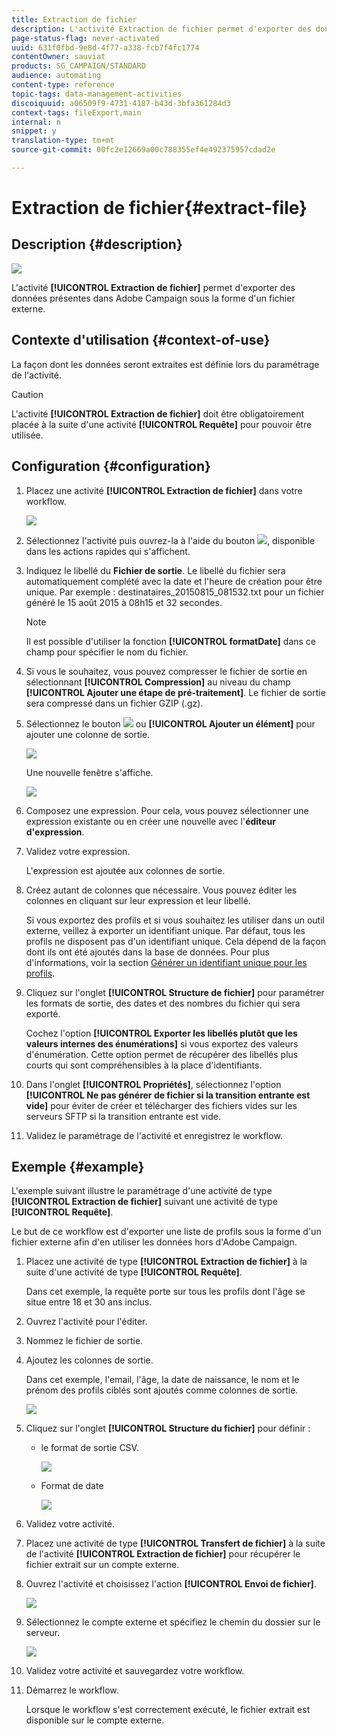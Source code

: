 ```yaml
---
title: Extraction de fichier
description: L'activité Extraction de fichier permet d'exporter des données présentes dans Adobe Campaign sous la forme d'un fichier externe.
page-status-flag: never-activated
uuid: 631f0fbd-9e8d-4f77-a338-fcb7f4fc1774
contentOwner: sauviat
products: SG_CAMPAIGN/STANDARD
audience: automating
content-type: reference
topic-tags: data-management-activities
discoiquuid: a06509f9-4731-4187-b43d-3bfa361284d3
context-tags: fileExport,main
internal: n
snippet: y
translation-type: tm+mt
source-git-commit: 00fc2e12669a00c788355ef4e492375957cdad2e

---
```



# Extraction de fichier{#extract-file}

## Description {#description}

![](assets/export.png)

L'activité **[!UICONTROL Extraction de fichier]** permet d'exporter des données présentes dans Adobe Campaign sous la forme d'un fichier externe.

## Contexte d'utilisation {#context-of-use}

La façon dont les données seront extraites est définie lors du paramétrage de l'activité.

>[!CAUTION]
>
>L'activité **[!UICONTROL Extraction de fichier]** doit être obligatoirement placée à la suite d'une activité **[!UICONTROL Requête]** pour pouvoir être utilisée.

## Configuration {#configuration}

1. Placez une activité **[!UICONTROL Extraction de fichier]** dans votre workflow.

   ![](assets/wkf_data_export1.png)

1. Sélectionnez l'activité puis ouvrez-la à l'aide du bouton ![](assets/edit_darkgrey-24px.png), disponible dans les actions rapides qui s'affichent.
1. Indiquez le libellé du **Fichier de sortie**. Le libellé du fichier sera automatiquement complété avec la date et l'heure de création pour être unique. Par exemple : destinataires_20150815_081532.txt pour un fichier généré le 15 août 2015 à 08h15 et 32 secondes.

   >[!NOTE]
   >
   >Il est possible d'utiliser la fonction **[!UICONTROL formatDate]** dans ce champ pour spécifier le nom du fichier.

1. Si vous le souhaitez, vous pouvez compresser le fichier de sortie en sélectionnant **[!UICONTROL Compression]** au niveau du champ **[!UICONTROL Ajouter une étape de pré-traitement]**. Le fichier de sortie sera compressé dans un fichier GZIP (.gz).
1. Sélectionnez le bouton ![](assets/add_darkgrey-24px.png) ou **[!UICONTROL Ajouter un élément]** pour ajouter une colonne de sortie.

   ![](assets/wkf_data_export2.png)

   Une nouvelle fenêtre s'affiche.

   ![](assets/wkf_data_export3.png)

1. Composez une expression. Pour cela, vous pouvez sélectionner une expression existante ou en créer une nouvelle avec l'**éditeur d'expression**.
1. Validez votre expression.

   L'expression est ajoutée aux colonnes de sortie.

1. Créez autant de colonnes que nécessaire. Vous pouvez éditer les colonnes en cliquant sur leur expression et leur libellé.

   Si vous exportez des profils et si vous souhaitez les utiliser dans un outil externe, veillez à exporter un identifiant unique. Par défaut, tous les profils ne disposent pas d'un identifiant unique. Cela dépend de la façon dont ils ont été ajoutés dans la base de données. Pour plus d'informations, voir la section [Générer un identifiant unique pour les profils](../../developing/using/configuring-the-resource-s-data-structure.md#generating-a-unique-id-for-profiles-and-custom-resources).

1. Cliquez sur l'onglet **[!UICONTROL Structure de fichier]** pour paramétrer les formats de sortie, des dates et des nombres du fichier qui sera exporté.

   Cochez l'option **[!UICONTROL Exporter les libellés plutôt que les valeurs internes des énumérations]** si vous exportez des valeurs d'énumération. Cette option permet de récupérer des libellés plus courts qui sont compréhensibles à la place d'identifiants.

1. Dans l'onglet **[!UICONTROL Propriétés]**, sélectionnez l'option **[!UICONTROL Ne pas générer de fichier si la transition entrante est vide]** pour éviter de créer et télécharger des fichiers vides sur les serveurs SFTP si la transition entrante est vide.
1. Validez le paramétrage de l'activité et enregistrez le workflow.

## Exemple {#example}

L'exemple suivant illustre le paramétrage d'une activité de type **[!UICONTROL Extraction de fichier]** suivant une activité de type **[!UICONTROL Requête]**.

Le but de ce workflow est d'exporter une liste de profils sous la forme d'un fichier externe afin d'en utiliser les données hors d'Adobe Campaign.

1. Placez une activité de type **[!UICONTROL Extraction de fichier]** à la suite d'une activité de type **[!UICONTROL Requête]**.

   Dans cet exemple, la requête porte sur tous les profils dont l'âge se situe entre 18 et 30 ans inclus.

1. Ouvrez l'activité pour l'éditer.
1. Nommez le fichier de sortie.
1. Ajoutez les colonnes de sortie.

   Dans cet exemple, l'email, l'âge, la date de naissance, le nom et le prénom des profils ciblés sont ajoutés comme colonnes de sortie.

   ![](assets/wkf_data_export6.png)

1. Cliquez sur l'onglet **[!UICONTROL Structure du fichier]** pour définir :

   * le format de sortie CSV.

      ![](assets/wkf_data_export7.png)

   * Format de date

      ![](assets/wkf_data_export9.png)

1. Validez votre activité.
1. Placez une activité de type **[!UICONTROL Transfert de fichier]** à la suite de l'activité **[!UICONTROL Extraction de fichier]** pour récupérer le fichier extrait sur un compte externe.
1. Ouvrez l'activité et choisissez l'action **[!UICONTROL Envoi de fichier]**.

   ![](assets/wkf_data_export11.png)

1. Sélectionnez le compte externe et spécifiez le chemin du dossier sur le serveur.

   ![](assets/wkf_data_export12.png)

1. Validez votre activité et sauvegardez votre workflow.
1. Démarrez le workflow.

   Lorsque le workflow s'est correctement exécuté, le fichier extrait est disponible sur le compte externe.

